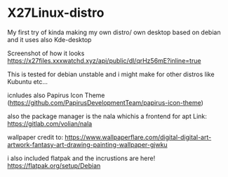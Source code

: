 # X27Linux-distro
My first try of kinda making my own distro/ own desktop based on debian and it uses also Kde-desktop

Screenshot of how it looks https://x27files.xxxwatchd.xyz/api/public/dl/qrHz56mE?inline=true

This is tested for debian unstable and i might make for other distros like Kubuntu etc...

icnludes also Papirus Icon Theme (https://github.com/PapirusDevelopmentTeam/papirus-icon-theme)

also the package manager is the nala whichis a frontend for apt Link: https://gitlab.com/volian/nala

wallpaper credit to: https://www.wallpaperflare.com/digital-digital-art-artwork-fantasy-art-drawing-painting-wallpaper-gjwku

i also included flatpak and the incrustions are here! https://flatpak.org/setup/Debian
